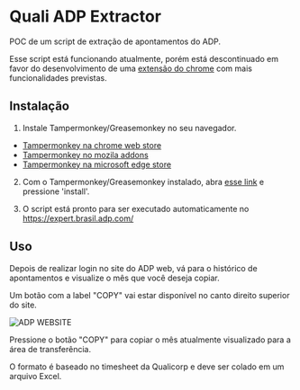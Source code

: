 # Quali ADP Extractor

POC de um script de extração de apontamentos do ADP.

Esse script está funcionando atualmente, porém está descontinuado em favor do desenvolvimento de uma [extensão do chrome](https://cdn.discordapp.com/attachments/842058104844714004/884799525003358249/unknown.png) com mais funcionalidades previstas.

## Instalação

1. Instale Tampermonkey/Greasemonkey no seu navegador.
  * [Tampermonkey na chrome web store](https://chrome.google.com/webstore/detail/tampermonkey/dhdgffkkebhmkfjojejmpbldmpobfkfo?hl=en)
  * [Tampermonkey no mozila addons](https://addons.mozilla.org/en-US/firefox/addon/tampermonkey/)
  * [Tampermonkey na microsoft edge store](https://microsoftedge.microsoft.com/addons/detail/tampermonkey/iikmkjmpaadaobahmlepeloendndfphd)

2. Com o Tampermonkey/Greasemonkey instalado, abra [esse link](https://github.com/AndradeMatheus/ADPQualiExtractor/raw/master/src/ADPQualiExtractor.user.js) e pressione 'install'.

3. O script está pronto para ser executado automaticamente no https://expert.brasil.adp.com/

## Uso

Depois de realizar login no site do ADP web, vá para o histórico de apontamentos e visualize o mês que você deseja copiar.

Um botão com a label "COPY" vai estar disponível no canto direito superior do site.

![ADP WEBSITE](https://i.imgur.com/XfcjUEt.png)

Pressione o botão "COPY" para copiar o mês atualmente visualizado para a área de transferência.

O formato é baseado no timesheet da Qualicorp e deve ser colado em um arquivo Excel.
